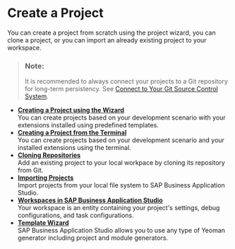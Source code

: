 <!-- loiofa59c5ab04834e46a9b2d1a788f45e50 -->

# Create a Project

You can create a project from scratch using the project wizard, you can clone a project, or you can import an already existing project to your workspace.

> ### Note:  
> It is recommended to always connect your projects to a Git repository for long-term persistency. See [Connect to Your Git Source Control System](Connect_to_Your_Git_Source_Control_System_e7a42bc.md).

-   **[Creating a Project using the Wizard](Creating_a_Project_using_the_Wizard_75ff480.md "You can create projects based on your development scenario and your installed extensions
		using predefined templates.")**  
You can create projects based on your development scenario with your extensions installed using predefined templates.
-   **[Creating a Project from the Terminal](Creating_a_Project_from_the_Terminal_c29e1a3.md "You can create projects based on your development scenario and your installed
		extensions using the terminal.")**  
You can create projects based on your development scenario and your installed extensions using the terminal.
-   **[Cloning Repositories](Cloning_Repositories_7a68bfa.md "Add an existing project to your local workpace by cloning its repository from
		Git.")**  
Add an existing project to your local workpace by cloning its repository from Git.
-   **[Importing Projects](Importing_Projects_2ada2be.md "Import projects from your local file system to SAP Business Application Studio. ")**  
Import projects from your local file system to SAP Business Application Studio.
-   **[Workspaces in SAP Business Application Studio](Workspaces_in_SAP_Business_Application_Studio_0919ce1.md " Your workspace is an entity containing your project's settings, debug configurations,
		and task configurations.")**  
 Your workspace is an entity containing your project's settings, debug configurations, and task configurations.
-   **[Template Wizard](Template_Wizard_ba59cb6.md "SAP Business Application Studio allows you to use
		any type of Yeoman generator including project and module generators.")**  
SAP Business Application Studio allows you to use any type of Yeoman generator including project and module generators.

